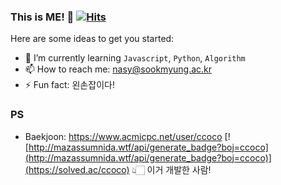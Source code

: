 ### This is ME! 👋 [![Hits](https://hits.seeyoufarm.com/api/count/incr/badge.svg?url=https%3A%2F%2Fgithub.com%2Fmori8&count_bg=%2379C83D&title_bg=%23555555&icon=&icon_color=%23E7E7E7&title=hits&edge_flat=false)](https://hits.seeyoufarm.com)

Here are some ideas to get you started:

- 🌱 I’m currently learning `Javascript`, `Python`, `Algorithm`
- 📫 How to reach me: nasy@sookmyung.ac.kr
- ⚡ Fun fact: 왼손잡이다!

### PS
- Baekjoon: https://www.acmicpc.net/user/ccoco
[![http://mazassumnida.wtf/api/generate_badge?boj=ccoco](http://mazassumnida.wtf/api/generate_badge?boj=ccoco)](https://solved.ac/ccoco)
👆🏻 이거 개발한 사람!

